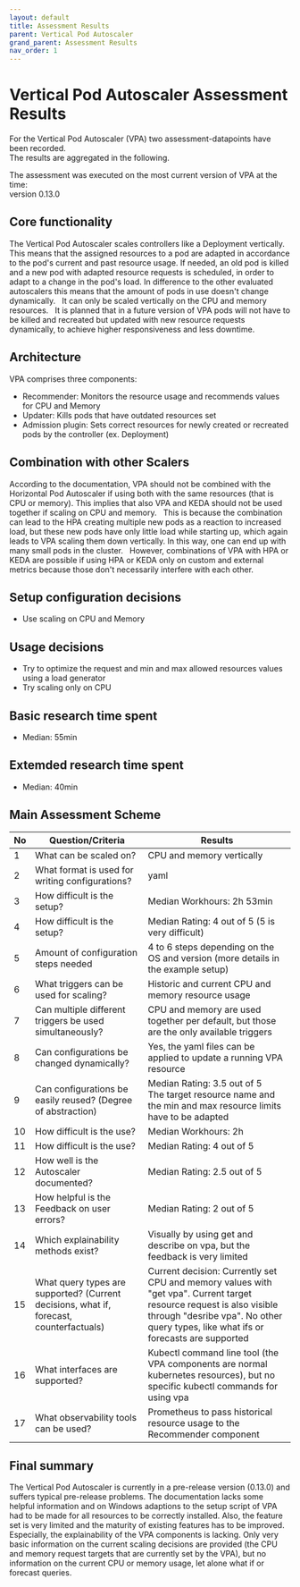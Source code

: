 ```yaml
---
layout: default
title: Assessment Results
parent: Vertical Pod Autoscaler
grand_parent: Assessment Results
nav_order: 1
---
```


# Vertical Pod Autoscaler Assessment Results

For the Vertical Pod Autoscaler (VPA) two assessment-datapoints have been recorded.  
The results are aggregated in the following.  

The assessment was executed on the most current version of VPA at the time:  
version 0.13.0

## Core functionality  

The Vertical Pod Autoscaler scales controllers like a Deployment vertically. This means that the assigned resources to a pod are adapted in accordance to the pod's current and past resource usage. If needed, an old pod is killed and a new pod with adapted resource requests is scheduled, in order to adapt to a change in the pod's load. In difference to the other evaluated autoscalers this means that the amount of pods in use doesn't change dynamically.  
It can only be scaled vertically on the CPU and memory resources.  
It is planned that in a future version of VPA pods will not have to be killed and recreated but updated with new resource requests dynamically, to achieve higher responsiveness and less downtime.

## Architecture

VPA comprises three components:  

- Recommender: Monitors the resource usage and recommends values for CPU and Memory
- Updater: Kills pods that have outdated resources set
- Admission plugin: Sets correct resources for newly created or recreated pods by the controller (ex. Deployment)  

## Combination with other Scalers  

According to the documentation, VPA should not be combined with the Horizontal Pod Autoscaler if using both with the same resources (that is CPU or memory). This implies that also VPA and KEDA should not be used together if scaling on CPU and memory.  
This is because the combination can lead to the HPA creating multiple new pods as a reaction to increased load, but these new pods have only little load while starting up, which again leads to VPA scaling them down vertically. In this way, one can end up with many small pods in the cluster.  
However, combinations of VPA with HPA or KEDA are possible if using HPA or KEDA only on custom and external metrics because those don't necessarily interfere with each other.

## Setup configuration decisions  

- Use scaling on CPU and Memory

## Usage decisions

- Try to optimize the request and min and max allowed resources values using a load generator
- Try scaling only on CPU

## Basic research time spent

- Median: 55min

## Extemded research time spent

- Median: 40min

## Main Assessment Scheme  

| No | Question/Criteria | Results |
|---|---|---|
| 1 | What can be scaled on? | CPU and memory vertically |
| 2 | What format is used for writing configurations? | yaml |
| 3 | How difficult is the setup? | Median Workhours: 2h 53min |
| 4 | How difficult is the setup? | Median Rating: 4 out of 5 (5 is very difficult) |
| 5 | Amount of configuration steps needed | 4 to 6 steps depending on the OS and version (more details in the example setup) |
| 6 | What triggers can be used for scaling? | Historic and current CPU and memory resource usage |
| 7 | Can multiple different triggers be used simultaneously? | CPU and memory are used together per default, but those are the only available triggers |
| 8 | Can configurations be changed dynamically? | Yes, the yaml files can be applied to update a running VPA resource |
| 9 | Can configurations be easily reused? (Degree of abstraction) | Median Rating: 3.5 out of 5 <br /> The target resource name and the min and max resource limits have to be adapted |
| 10 | How difficult is the use? | Median Workhours: 2h |
| 11 | How difficult is the use? | Median Rating: 4 out of 5 |
| 12 | How well is the Autoscaler documented? | Median Rating: 2.5 out of 5 |
| 13 | How helpful is the Feedback on user errors? | Median Rating: 2 out of 5 |
| 14 | Which explainability methods exist? | Visually by using get and describe on vpa, but the feedback is very limited |
| 15 | What query types are supported? (Current decisions, what if, forecast, counterfactuals) | Current decision: Currently set CPU and memory values with "get vpa". Current target resource request is also visible through "desribe vpa". No other query types, like what ifs or forecasts are supported |
| 16 | What interfaces are supported? | Kubectl command line tool (the VPA components are normal kubernetes resources), but no specific kubectl commands for using vpa |
| 17 | What observability tools can be used? | Prometheus to pass historical resource usage to the Recommender component |

## Final summary

The Vertical Pod Autoscaler is currently in a pre-release version (0.13.0) and suffers typical pre-release problems. The documentation lacks some helpful information and on Windows adaptions to the setup script of VPA had to be made for all resources to be correctly installed. Also, the feature set is very limited and the maturity of existing features has to be improved. Especially, the explainability of the VPA components is lacking. Only very basic information on the current scaling decisions are provided (the CPU and memory request targets that are currently set by the VPA), but no information on the current CPU or memory usage, let alone what if or forecast queries.
